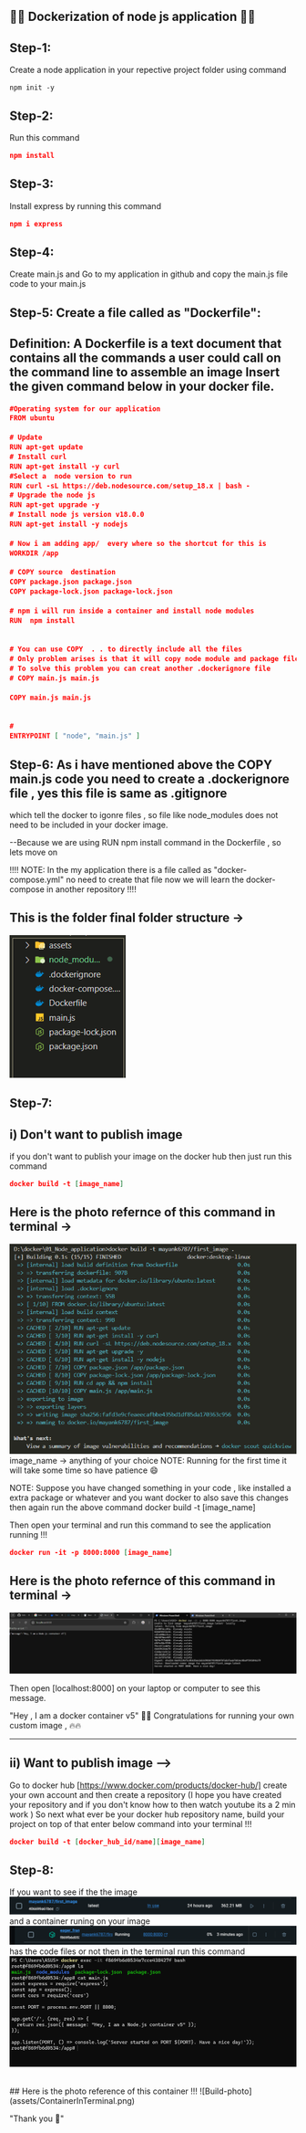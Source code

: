## 🚀🚀 Dockerization of node js application 🚀🚀

## Step-1:
Create a node application in your repective project folder using command 
```node
npm init -y
```

## Step-2: 
Run this command
```json
npm install 
```


## Step-3:
Install express by running this command 

```json
npm i express 
```

## Step-4: 
Create main.js and Go to my application in github and copy the main.js file code to your main.js

Step-5: Create a file called as "Dockerfile":
-----------
Definition: A Dockerfile is a text document that contains all the commands a user could call on the command line to assemble an image
Insert the given command below in your docker file. 
-----------

```json
#Operating system for our application
FROM ubuntu

# Update 
RUN apt-get update
# Install curl
RUN apt-get install -y curl
#Select a  node version to run
RUN curl -sL https://deb.nodesource.com/setup_18.x | bash -
# Upgrade the node js 
RUN apt-get upgrade -y
# Install node js version v18.0.0
RUN apt-get install -y nodejs

# Now i am adding app/  every where so the shortcut for this is 
WORKDIR /app

# COPY source  destination 
COPY package.json package.json
COPY package-lock.json package-lock.json

# npm i will run inside a container and install node modules
RUN  npm install


# You can use COPY  . . to directly include all the files 
# Only problem arises is that it will copy node module and package file agiain also 
# To solve this problem you can creat another .dockerignore file
# COPY main.js main.js

COPY main.js main.js 


# 
ENTRYPOINT [ "node", "main.js" ]
```



## Step-6: As i have mentioned above the COPY main.js code you need to create a .dockerignore file , yes this file is same as .gitignore 
which tell the docker to igonre files , so file like node_modules does not need to be included in your docker image. 

--Because we are using RUN npm install command in the Dockerfile , so lets move on 

!!!! NOTE: In the my application there is a file called as "docker-compose.yml" no need to create that file now we will learn the docker-compose in another repository !!!!


## This is the folder final folder structure -> 
![Build-photo](assets/FileStructure.png)


## Step-7:
## i) Don't want to publish image  
if you don't want to publish your image on the docker hub then just run this command 

```json
docker build -t [image_name] 
```

## Here is the photo refernce of this command in terminal -> 
![Build-photo](assets/BuildImage.png)
<br/>
image_name -> anything of your choice 
NOTE: Running for the first time it will take some time so have patience 😄

NOTE: Suppose you have changed something in your code , like installed a extra package or whatever and you want docker to 
also save this changes then again run the above command docker build -t [image_name] 

Then open your terminal and run this command to see the application running !!! 


```json
docker run -it -p 8000:8000 [image_name] 
```
## Here is the photo refernce of this command in terminal -> 
![Build-photo](assets/FinalRun.png)

Then open [localhost:8000] on your laptop or computer to see this message. 

"Hey , I am a docker container v5"
🎊🎊 Congratulations for running your own custom image , 🔥🔥

------------


## ii) Want to publish image --> 

Go to docker hub [https://www.docker.com/products/docker-hub/] create your own account and then create a repository (I hope you have created your repository and if you don't know how to then watch youtube its a 2 min work ) 
So next what ever be your docker hub repository name,  build your project on top of that  enter below command into your terminal !!! 

```json
docker build -t [docker_hub_id/name][image_name]
```

## Step-8: 
If you want to see if the the image 
![Build-photo](assets/ImageInDocker.png)
<br/>
and a container runing on your image 
![Build-photo](assets/ContainerInDoker.png)
<br/>
has the code files or not then in the terminal run this command 
![Build-photo](assets/ContainerInTerminal.png)


<br/> 
## Here is the photo reference of this container !!! 
![Build-photo](assets/ContainerInTerminal.png)


"Thank you 🌻"


